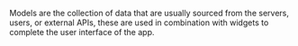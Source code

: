 Models are the collection of data that are usually sourced from the servers, users, or external APIs, these are used in combination with widgets to complete the user interface of the app.